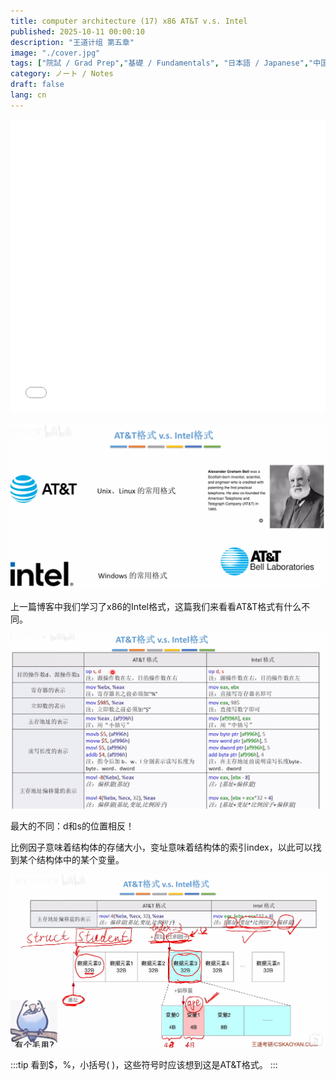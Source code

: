 ```yaml
---
title: computer architecture (17) x86 AT&T v.s. Intel
published: 2025-10-11 00:00:10
description: "王道计组 第五章"
image: "./cover.jpg"
tags: ["院試 / Grad Prep","基礎 / Fundamentals", "日本語 / Japanese","中国語 / Chinese"]
category: ノート / Notes
draft: false
lang: cn
---
```

<iframe width="100%" height="468" src="//player.bilibili.com/player.html?isOutside=true&aid=995248168&bvid=BV1ps4y1d73V&cid=1100486140&p=53" crolling="no" border="0" frameborder="no" framespacing="0" allowfullscreen="true"></iframe>

![alt text](image.png)

上一篇博客中我们学习了x86的Intel格式，这篇我们来看看AT&T格式有什么不同。

![alt text](image-1.png)

最大的不同：d和s的位置相反！

比例因子意味着结构体的存储大小，变址意味着结构体的索引index，以此可以找到某个结构体中的某个变量。

![alt text](image-2.png)

:::tip
看到$，%，小括号( )，这些符号时应该想到这是AT&T格式。
:::

